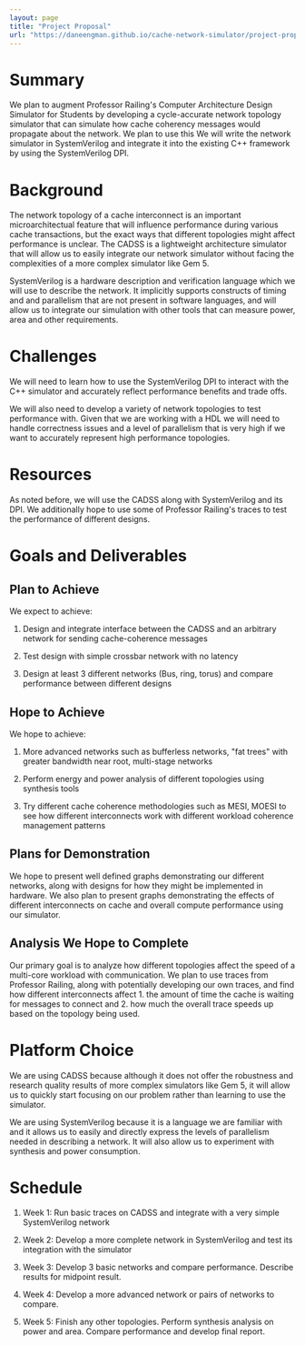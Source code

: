 ```yaml
---
layout: page
title: "Project Proposal"
url: "https://daneengman.github.io/cache-network-simulator/project-proposal"
---
```


# Summary

We plan to augment Professor Railing's Computer Architecture Design
Simulator for Students by developing a cycle-accurate network topology
simulator that can simulate how cache coherency messages would propagate
about the network. We plan to use this We will write the network
simulator in SystemVerilog and integrate it into the existing C++
framework by using the SystemVerilog DPI.

# Background

The network topology of a cache interconnect is an important
microarchitectual feature that will influence performance during various
cache transactions, but the exact ways that different topologies might
affect performance is unclear. The CADSS is a lightweight architecture
simulator that will allow us to easily integrate our network simulator
without facing the complexities of a more complex simulator like Gem 5.

SystemVerilog is a hardware description and verification language which
we will use to describe the network. It implicitly supports constructs
of timing and and parallelism that are not present in software
languages, and will allow us to integrate our simulation with other
tools that can measure power, area and other requirements.

# Challenges

We will need to learn how to use the SystemVerilog DPI to interact with
the C++ simulator and accurately reflect performance benefits and trade
offs.

We will also need to develop a variety of network topologies to test
performance with. Given that we are working with a HDL we will need to
handle correctness issues and a level of parallelism that is very high
if we want to accurately represent high performance topologies.

# Resources

As noted before, we will use the CADSS along with SystemVerilog and its
DPI. We additionally hope to use some of Professor Railing's traces to
test the performance of different designs.

# Goals and Deliverables

## Plan to Achieve

We expect to achieve:

1.  Design and integrate interface between the CADSS and an arbitrary
    network for sending cache-coherence messages

2.  Test design with simple crossbar network with no latency

3.  Design at least 3 different networks (Bus, ring, torus) and compare
    performance between different designs

## Hope to Achieve

We hope to achieve:

1.  More advanced networks such as bufferless networks, \"fat trees\"
    with greater bandwidth near root, multi-stage networks

2.  Perform energy and power analysis of different topologies using
    synthesis tools

3.  Try different cache coherence methodologies such as MESI, MOESI to
    see how different interconnects work with different workload
    coherence management patterns

## Plans for Demonstration

We hope to present well defined graphs demonstrating our different
networks, along with designs for how they might be implemented in
hardware. We also plan to present graphs demonstrating the effects of
different interconnects on cache and overall compute performance using
our simulator.

## Analysis We Hope to Complete

Our primary goal is to analyze how different topologies affect the speed
of a multi-core workload with communication. We plan to use traces from
Professor Railing, along with potentially developing our own traces, and
find how different interconnects affect 1. the amount of time the cache
is waiting for messages to connect and 2. how much the overall trace
speeds up based on the topology being used.

# Platform Choice

We are using CADSS because although it does not offer the robustness and
research quality results of more complex simulators like Gem 5, it will
allow us to quickly start focusing on our problem rather than learning
to use the simulator.

We are using SystemVerilog because it is a language we are familiar with
and it allows us to easily and directly express the levels of
parallelism needed in describing a network. It will also allow us to
experiment with synthesis and power consumption.

# Schedule

1.  Week 1: Run basic traces on CADSS and integrate with a very simple
    SystemVerilog network

2.  Week 2: Develop a more complete network in SystemVerilog and test
    its integration with the simulator

3.  Week 3: Develop 3 basic networks and compare performance. Describe
    results for midpoint result.

4.  Week 4: Develop a more advanced network or pairs of networks to
    compare.

5.  Week 5: Finish any other topologies. Perform synthesis analysis on
    power and area. Compare performance and develop final report.
